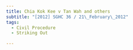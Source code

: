 ```yaml
---
title: Chia Kok Kee v Tan Wah and others 
subtitle: "[2012] SGHC 36 / 21\_February\_2012"
tags:
  - Civil Procedure
  - Striking Out

---
```


